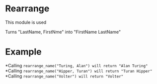 Rearrange 
=============

This module is used

Turns "LastName, FirstNme" into "FirstName LastName"
# Example

*Calling `rearrange_name("Turing, Alan") will return "Alan Turing"`
*Calling `rearrange_name("Hipper, Turan") will return "Turan Hipper"`
*Calling `rearrange_name("Volter") will return "Volter"`